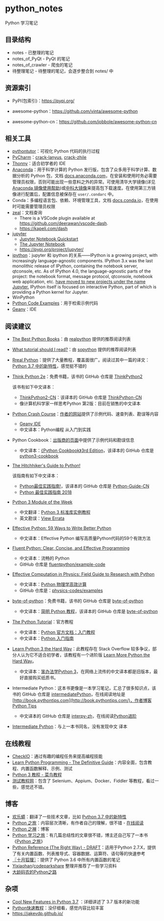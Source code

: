 # python_notes
Python 学习笔记

## 目录结构

- notes - 已整理的笔记
- notes_of_PyQt -  PyQt 的笔记
- notes_of_crawler - 爬虫的笔记
- 待整理笔记 - 待整理的笔记，会逐步整合到 notes/ 中

## 资源索引

- PyPI(包索引)：https://pypi.org/

- awesome-python：https://github.com/vinta/awesome-python

- awesome-python-cn：https://github.com/jobbole/awesome-python-cn

## 相关工具

- [pythontutor](http://www.pythontutor.com/index.html)：可视化 Python 代码的执行过程
- [PyCharm](http://www.jetbrains.com/pycharm/)：[crack-lanyus](http://idea.lanyus.com/), [crack-zhile](https://zhile.io/2018/08/22/jetbrains-license-server-crack.html)
- [Thonny](http://thonny.org/)：适合初学者的 IDE
- [Anaconda](https://www.anaconda.com/)：用于科学计算的 Python 发行版，包含了众多用于科学计算、数据分析的 Python 包，文档 [docs.anaconda.com](http://docs.anaconda.com/anaconda/)，在安装和使用时务必需要管理员权限，否则可能出现一些意料之外的异常。可使用清华大学镜像(详见 [Anaconda 镜像使用帮助](https://mirrors.tuna.tsinghua.edu.cn/help/anaconda/))或[中科大镜像](https://mirrors.ustc.edu.cn/)来提高包下载速度。在使用第三方镜像进行配置后，配置信息被保存在 `user/.condarc` 中。
- Conda：多编程语言包、依赖、环境管理工具，文档 [docs.conda.io](https://conda.io/en/latest/)，在使用时可能需要管理员权限
- [zeal](https://zealdocs.org/)：文档查询
  - There is a VSCode plugin available at <https://github.com/deerawan/vscode-dash>.
  - https://kapeli.com/dash
- [jupyter](https://jupyter.org/)
  - [Jupyter Notebook Quickstart](https://jupyter.readthedocs.io/en/latest/content-quickstart.html)
  - [The Jupyter Notebook](https://jupyter-notebook.readthedocs.io/en/stable/index.html)
  - https://pypi.org/project/jupyter/
- [ipython](https://ipython.org/index.html)：jupyter 和 ipython 的关系——IPython is a growing project, with increasingly language-agnostic components. IPython 3.x was the last monolithic release of IPython, containing the notebook server, qtconsole, etc. As of IPython 4.0, the language-agnostic parts of the project: the notebook format, message protocol, qtconsole, notebook web application, etc. <u>have moved to new projects under the name [Jupyter](https://jupyter.org/).</u> IPython itself is focused on interactive Python, part of which is providing a Python kernel for Jupyter.
- WinPython
- [Python Code Examples](https://www.programcreek.com/python/)：用于检索示例代码
- [Geany](https://www.geany.org/)：IDE

## 阅读建议

- [The Best Python Books](https://realpython.com/best-python-books/)：由 [realpython](https://realpython.com) 提供的推荐阅读列表

- [What tutorial should I read?](https://sopython.com/wiki/What_tutorial_should_I_read%3F)：由 [sopython](https://sopython.com/) 提供的推荐阅读列表

- [Rreal Python](https://realpython.com/tutorials/all/)：提供了大量教程，覆盖面很广。阅读过其中一篇的译文：[Python 3.7 中的新特性](https://pythonfun.top/cool-new-features-in-python-3.7-trp/)，感觉挺不错的

- [Think Python 2e](https://greenteapress.com/wp/think-python-2e/)：免费书籍，该书的 GitHub 仓库是 [ThinkPython2](https://github.com/AllenDowney/ThinkPython2/tree/master/code)

  该书有如下中文译本：

  - [ThinkPython2-CN](http://codingpy.com/books/thinkpython2/)：该译本的 GitHub 仓库是 [ThinkPython-CN](https://github.com/bingjin/ThinkPython2-CN)
  - 像计算机科学家一样思考Python 第2版：目前在销售的中文译本

- [Python Crash Course](https://ehmatthes.github.io/pcc/)：[作者的网站](https://ehmatthes.github.io/pcc/)提供了示例代码、速查列表、勘误等内容

  - [Geany IDE](https://www.geany.org/Main/HomePage)
  - 中文译本：Python编程 从入门到实践

- Python Cookbook：[出版商的页面](http://shop.oreilly.com/product/0636920027072.do)中提供了示例代码和勘误信息

  - 中文译本：[《Python Cookbook》3rd Edition](https://python3-cookbook.readthedocs.io/zh_CN/latest/copyright.html)，该译本的 GitHub 仓库是 [python3-cookbook](https://github.com/yidao620c/python3-cookbook)

- [The Hitchhiker's Guide to Python!](https://docs.python-guide.org/)

  该指南有如下中文译本：

  - [Python最佳实践指南!](https://pythonguidecn.readthedocs.io/zh/latest/)，该译本的 GitHub 仓库是 [Python-Guide-CN](https://github.com/Prodesire/Python-Guide-CN)
  - [Python 最佳实践指南 2018](https://pythoncaff.com/docs/python-guide/2018) 

- [Python 3 Module of the Week](https://pymotw.com/3/index.html)

  - 中文翻译：[Python 3 标准库实例教程](https://pythoncaff.com/docs/pymotw)
  - 英文勘误：[View Errata](http://www.oreilly.com/catalog/errata.csp?isbn=0636920032519)

- [Effective Python: 59 Ways to Write Better Python](https://effectivepython.com/)

  - 中文译本：Effective Python 编写高质量Python代码的59个有效方法

- [Fluent Python: Clear, Concise, and Effective Programming](http://shop.oreilly.com/product/0636920032519.do)

  - 中文译本：流畅的 Python
  - GitHub 仓库是 [fluentpython/example-code](https://github.com/fluentpython/example-code)

- [Effective Computation in Physics: Field Guide to Research with Python](http://shop.oreilly.com/product/0636920033424.do)

  - 中文译本：[Python 物理学高效计算](https://www.epubit.com/book/detail/33360)
  - GitHub 仓库是：[physics-codes/examples](https://github.com/physics-codes/examples)

- [byte-of-python](https://python.swaroopch.com/)：免费书籍，该书的 GitHub 仓库是 [byte-of-python](https://github.com/swaroopch/byte-of-python)

  - 中文译本：[简明 Python 教程](https://bop.mol.uno/)，该译本的 GitHub 仓库是 [byte-of-python](https://github.com/LenKiMo/byte-of-python)

- [The Python Tutorial](https://docs.python.org/3.7/tutorial/index.html)：官方教程

  - 中文译本：[Python 官方文档：入门教程](https://learnku.com/docs/tutorial/3.7.0)
  - 中文译本：[Python 入门指南](http://www.pythondoc.com/pythontutorial3/index.html)

- [Learn Python 3 the Hard Way](https://learnpythonthehardway.org/python3/)：此教程存在 Stack Overflow 较多争议，部分人认为它不适合初学者，该教程有一个进阶版 [Learn More Python the Hard Way](https://learncodethehardway.org/more-python-book/)。

  - 中文译本：[笨办法学Python 3](https://item.jd.com/12372646.html?dist=jd)，在网络上流传的中文译本都是旧版本，最好直接购买纸质书。

- Intermediate Python：这本书更像是一本学习笔记，汇总了很多知识点，该书的 GitHub 仓库是 [intermediatePython](https://github.com/yasoob/intermediatePython)，在线阅读地址是 [http://book.pythontips.com](http://book.pythontips.com/)，作者博客 [Python Tips](https://pythontips.com/)

  - 中文译本的 GitHub 仓库是 [interpy-zh](https://github.com/eastlakeside/interpy-zh)，在线阅读[Python进阶](http://interpy.eastlakeside.com/)

- [Intermediate Python](https://leanpub.com/intermediatepython)：与上一本书同名，没有发现中文 译本

## 在线教程

- [CheckIO](https://checkio.org/)：通过有趣的编程任务来提高编程技能
- [Learn Python Programming - The Definitive Guide](https://www.programiz.com/python-programming)：内容全面，包含教程、内置函数解释、示例、测试
- [Python 3 教程 - 菜鸟教程](http://www.runoob.com/python3/python3-tutorial.html)
- [测试教程网](http://www.testclass.net/all)：包含了 Selenium、Appium、Docker、Fiddler 等教程，看过一些，感觉还不错。

## 博客

- [欢乐蟒](https://pythonfun.top/)：翻译了一些技术文章，比如 [Python 3.7 中的新特性](https://pythonfun.top/cool-new-features-in-python-3.7-trp/) 
- [Python 之旅](http://funhacks.net/2017/01/03/explore_python/)：内容层次清晰，有作者自己的理解，很不错 - [在线阅读](https://funhacks.net/explore-python/)
- [Python 之禅](https://foofish.net/)：博客
- [Python 学习之旅](https://segmentfault.com/blog/python3)：有几篇总结性的文章很不错，博主还自己写了一本书《[Python 之旅](http://funhacks.net/2017/01/03/explore_python/)》
- [Python Reference (The Right Way) - DRAFT](https://python-reference.readthedocs.io/en/latest/index.html)：适用于Python 2.7.X，提供了有关内置函数、列表推导式、容器数据、运算符、语句等的快速参考
- [〖十月狐狸〗](https://www.cnblogs.com/sesshoumaru/)：提供了 Python 3.6 中所有内置函数的笔记
- [Yixiaohan](https://github.com/Yixiaohan)/[codeparkshare](https://github.com/Yixiaohan/codeparkshare) 整理并推荐了一些学习资料
- [大龄码农的Python之路](https://www.cnblogs.com/gl1573/)

## 杂项

- [Cool New Features in Python 3.7](https://realpython.com/python37-new-features/) ：详细讲述了 3.7 版本的新功能
- [Python快速教程](https://www.cnblogs.com/vamei/archive/2012/09/13/2682778.html)：没仔细看，感觉内容比较丰富
- https://jakevdp.github.io/